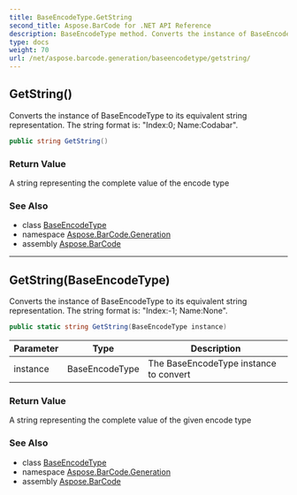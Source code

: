 ```yaml
---
title: BaseEncodeType.GetString
second_title: Aspose.BarCode for .NET API Reference
description: BaseEncodeType method. Converts the instance of BaseEncodeType to its equivalent string representation. The string format is Index0 NameCodabar
type: docs
weight: 70
url: /net/aspose.barcode.generation/baseencodetype/getstring/
---
```

## GetString()

Converts the instance of BaseEncodeType to its equivalent string representation. The string format is: "Index:0; Name:Codabar".

```csharp
public string GetString()
```

### Return Value

A string representing the complete value of the encode type

### See Also

* class [BaseEncodeType](../)
* namespace [Aspose.BarCode.Generation](../../../aspose.barcode.generation/)
* assembly [Aspose.BarCode](../../../)

---

## GetString(BaseEncodeType)

Converts the instance of BaseEncodeType to its equivalent string representation. The string format is: "Index:-1; Name:None".

```csharp
public static string GetString(BaseEncodeType instance)
```

| Parameter | Type | Description |
| --- | --- | --- |
| instance | BaseEncodeType | The BaseEncodeType instance to convert |

### Return Value

A string representing the complete value of the given encode type

### See Also

* class [BaseEncodeType](../)
* namespace [Aspose.BarCode.Generation](../../../aspose.barcode.generation/)
* assembly [Aspose.BarCode](../../../)


